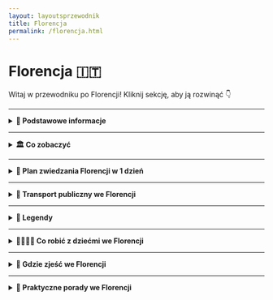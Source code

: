 ```yaml
---
layout: layoutsprzewodnik
title: Florencja
permalink: /florencja.html
---
```


# Florencja 🇮🇹

Witaj w przewodniku po Florencji! Kliknij sekcję, aby ją rozwinąć 👇

---

<details>
  <summary><strong>📌 Podstawowe informacje</strong></summary>

  <h3>🏛️ Florencja – kolebka renesansu i miasto, które uczy patrzeć w górę</h3>
  <p>
    Florencja to nie tylko muzeum pod gołym niebem – to miasto, które wygląda, jakby ktoś rozrzucił arcydzieła po całej mapie. Tutaj każdy zakątek tchnie historią, a każdy kościół kryje więcej dzieł sztuki niż niejedno muzeum w Europie. To właśnie tu narodził się renesans, tworzył Leonardo, rzeźbił Michał Anioł i rządził (czasem dosłownie) ród Medyceuszy.
  </p>

  <p>
    Spacer po Florencji to jak podróż w czasie – brukowane ulice, renesansowe pałace, kopuła katedry, która wydaje się większa niż niebo i oczywiście... słynna rzeźba Dawida. To miasto, które potrafi poruszyć każdego – nawet jeśli nie pamiętasz, kto to był Brunelleschi.
  </p>

  <h3>🛬 Jak dostać się do Florencji?</h3>
  <ul>
    <li><strong>Samolot:</strong> Lotnisko <em>Aeroporto di Firenze-Peretola (FLR)</em> znajduje się ok. 5 km od centrum. Dogodny dojazd tramwajem linii T2 (ok. 20 minut do stacji Santa Maria Novella).</li>
    <li><strong>Pociąg:</strong> Z Rzymu, Mediolanu czy Wenecji dotrzesz do Florencji superszybkim pociągiem Frecciarossa lub Italo. Stacja docelowa to <strong>Firenze S.M. Novella</strong>.</li>
    <li><strong>Samochód:</strong> Lepiej nie. Serio. Wąskie uliczki, zakazy wjazdu (ZTL) i brak miejsc parkingowych to florentyński sport ekstremalny.</li>
  </ul>

  <h3>📍 Główne atuty Florencji:</h3>
  <ul>
    <li>🌆 Kompaktowe centrum – wszystko jest w zasięgu spaceru</li>
    <li>🎨 Dzieła Botticellego, Michała Anioła, Leonarda da Vinci</li>
    <li>⛪ Katedra z kopułą Brunelleschiego – symbol miasta</li>
    <li>🍝 Kuchnia toskańska – prosta, sycąca i pyszna</li>
    <li>🛍️ Sklepy z rękodziełem, skórzanymi wyrobami i toskańskim winem</li>
  </ul>

  <h3>💡 Ciekawostka:</h3>
  <p>
    Florencja była przez pewien czas... stolicą Włoch! Dokładnie od 1865 do 1871 roku, zanim zaszczyt ten przejął Rzym.
  </p>

</details>

---

<details>
  <summary><strong>🏛️ Co zobaczyć</strong></summary>

  <details>
  <summary><strong>⛪ Katedra Santa Maria del Fiore – serce Florencji i kamień milowy architektury</strong></summary>
  <p><strong>Współrzędne:</strong> <em>43.7731° N, 11.2556° E</em></p>

  <p>
    Gdy stoisz na <strong>Piazza del Duomo</strong>, nie da się jej nie zauważyć – <strong>Katedra Santa Maria del Fiore</strong> to prawdziwe arcydzieło, symbol miasta i jedno z największych osiągnięć architektury gotyckiej i renesansowej. Jej potężna kopuła dominuje nad panoramą Florencji i wciąż zachwyca – nie tylko rozmiarem, ale i rozmachem geniuszu Brunelleschiego.
  </p>

  <p>
    Budowa katedry rozpoczęła się w 1296 roku według projektu <strong>Arnolfa di Cambio</strong>, ale to dopiero w XV wieku Filippo Brunelleschi podjął się rzeczy niebywałej: stworzenia największej kopuły w Europie bez rusztowań. Efekt? Cud inżynierii, który do dziś inspiruje architektów z całego świata.
  </p>

  <p>
    Z zewnątrz fasada katedry olśniewa biało-zielono-różowym marmurem z Carrary, Prato i Maremmy, tworząc wyjątkowy patchwork kolorów. Wejście ozdobione jest scenami religijnymi, rzeźbami świętych i przepięknymi drzwiami. Ale prawdziwa magia zaczyna się, gdy spojrzysz w górę – ogromna <strong>kopuła</strong> z czerwoną dachówką góruje nad miastem jak korona.
  </p>

  <p>
    Wewnątrz katedry panuje surowy gotycki klimat, ale wystarczy spojrzeć w górę, by znów opadła szczęka – sklepienie zdobi monumentalny fresk <strong>"Sąd Ostateczny"</strong>, stworzony przez <strong>Giorgia Vasariego</strong> i <strong>Federica Zuccariego</strong>. Około 4000 m² malarstwa, które przyprawia o zawrót głowy.
  </p>

  <p>
    Dla odważnych czeka nie lada gratka – wspinaczka na kopułę! <strong>463 stopnie</strong> prowadzą przez wąskie korytarze między dwoma kopułami, a na górze czeka nagroda: widok na całą Florencję, jakiego nie znajdziesz nigdzie indziej.
  </p>
  
  <ul>
    <li><strong>Wejście do katedry:</strong> Bezpłatne (kolejki bywają długie!)</li>
    <li><strong>Wejście na kopułę:</strong> ok. 15–20€ (wymagana wcześniejsza rezerwacja online)</li>
    <li><strong>Muzeum, dzwonnica i baptysterium:</strong> dostępne w pakietach biletów</li>
  </ul>

  <p>
    Santa Maria del Fiore to nie tylko kościół – to historia, duma, geniusz ludzki zaklęty w marmurze i cegle. Nie odwiedzić jej, będąc we Florencji, to jak nie zjeść tam lodów – po prostu nie wypada!
  </p>

  <p>🪙 Ciekawostka: Kula, która spadła z nieba-W 1601 roku z kopuły Katedry Santa Maria del Fiore spadła ogromna kula – tzw. <strong>palla</strong> – wykonana z miedzi, mierząca ponad 2 metry średnicy i ważąca ok. 1800 kg! Kula runęła z wysokości, uderzyła w bruk Piazza del Duomo i… nikogo nie zabiła – co mieszkańcy uznali za cud. Dziś na placu możesz znaleźć <strong>metalową płytkę</strong> zaznaczającą dokładne miejsce, gdzie spadła.
  </p>
  
</details>

  <details>
  <summary><strong>🌉 Ponte Vecchio – most z duszą (i biżuterią)</strong></summary>
  <p><strong>Współrzędne:</strong> <em>43.7679° N, 11.2531° E</em></p>

  <p>
    <strong>Ponte Vecchio</strong>, czyli „Stary Most”, to jedna z ikon Florencji i jeden z najbardziej rozpoznawalnych mostów na świecie. Choć nazwa może sugerować zwykłą przeprawę przez rzekę, to tak naprawdę mało który most ma tyle historii, charakteru i... złota w jednym miejscu!
  </p>

  <p>
    Zbudowany pierwotnie w czasach rzymskich, kilkukrotnie niszczony przez powodzie i odbudowywany, swój obecny kształt zawdzięcza XIV-wiecznej rekonstrukcji. I właśnie od tego czasu Ponte Vecchio nieprzerwanie łączy dwa brzegi Arno – Oltrarno z centrum Florencji – ale też przeszłość z teraźniejszością.
  </p>

  <p>
    Co wyróżnia ten most? Przede wszystkim <strong>rząd urokliwych sklepików</strong> wbudowanych w jego konstrukcję. Kiedyś zajmowali je rzeźnicy, garbarze i piekarze – ale w XVI wieku książę Ferdynand I postanowił zastąpić „śmierdzące” zawody bardziej prestiżowymi. Tak oto na moście pojawili się <strong>złotnicy i jubilerzy</strong>, którzy są tu do dziś. Spacer po moście to jak przechadzka po luksusowym pasażu handlowym... tylko z widokiem na rzekę.
  </p>

  <p>
    Nad sklepikami biegnie jeszcze jedna ciekawostka – <strong>Korytarz Vasariego</strong>, tajny pasaż stworzony przez Giorgio Vasariego w 1565 roku. Łączy Pałac Vecchio z Pałacem Pittich, umożliwiając rodzinie Medyceuszy przemieszczanie się niezauważenie nad głowami ludu. Niestety, korytarz nie jest dostępny na co dzień – ale jego istnienie dodaje miejscu aurę tajemnicy.
  </p>

  <p>
    Ponte Vecchio ma też szczęście do przetrwania – jako jedyny most nie został zniszczony przez Niemców podczas II wojny światowej (według legendy to sam Hitler nakazał go oszczędzić). Dzięki temu możemy do dziś cieszyć się jego niepowtarzalnym urokiem, zwłaszcza o wschodzie lub zachodzie słońca.
  </p>

  <p>
    Most to nie tylko zabytek, ale też doskonały punkt na romantyczne zdjęcie lub... oświadczyny. W końcu czy jest lepsze miejsce na wyznanie miłości niż most, który sam wygląda jak z bajki?
  </p>

  <ul>
    <li><strong>Wstęp:</strong> Most dostępny bezpłatnie, otwarty całą dobę.</li>
    <li><strong>Tip:</strong> Najpiękniejszy widok na Ponte Vecchio jest z sąsiedniego mostu – <strong>Ponte Santa Trinita</strong>.</li>
  </ul>

  <p>
    Jeśli chcesz poczuć klimat starej Florencji, pomieszać luksus z historią i romantyzmem – Ponte Vecchio to absolutny „must-see”. A może wrócisz z pamiątką w postaci złotego pierścionka?
  </p>
</details>


  <details>
    <summary><strong>🎨 Galeria Uffizi – arcydzieła Botticellego i spółki</strong></summary>
    <p><strong>Współrzędne:</strong> <em>43.7686° N, 11.2556° E</em></p>
    <p>
      Jedno z najważniejszych muzeów sztuki na świecie. Znajdziesz tu „Narodziny Wenus” i „Wiosnę” Botticellego, dzieła Leonarda da Vinci, Michała Anioła, Tycjana i Caravaggia. Uffizi to podróż przez wieki malarstwa, w której każda sala to osobny rozdział historii sztuki. Najlepiej zarezerwuj bilety z wyprzedzeniem – to jedno z najczęściej odwiedzanych miejsc we Florencji.
    </p>
    <ul>
      <li><strong>Bilety:</strong> ok. 12–20€, obowiązkowa rezerwacja online w sezonie</li>
    </ul>
  </details>

  <details>
  <summary><strong>🏰 Palazzo Vecchio – serce władzy i historii Florencji</strong></summary>
  <p><strong>Współrzędne:</strong> <em>43.7696° N, 11.2558° E</em></p>

  <p>
    <strong>Palazzo Vecchio</strong>, czyli „Stary Pałac”, to nie tylko jedna z najbardziej rozpoznawalnych budowli we Florencji, ale i miejsce, gdzie naprawdę czuć potęgę dawnych rządów, intryg i renesansowego geniuszu. Od XIII wieku był siedzibą władzy miejskiej – od Signorii po wielkich książąt Toskanii. I nadal pełni funkcję ratusza!
  </p>

  <p>
    Pałac wznosi się dumnie nad <strong>Piazza della Signoria</strong>, otoczony rzeźbami i fontannami. Jego masywna sylwetka z wysoką wieżą (94 metry!) przyciąga wzrok – to wieża Arnolfo, z której roztacza się fantastyczny widok na całe miasto. Kiedyś służyła też za więzienie... Florencja nie bawiła się w półśrodki.
  </p>

  <p>
    Wnętrze pałacu zachwyca rozmachem i kunsztem. Znajdziesz tu m.in. <strong>Salone dei Cinquecento</strong>, czyli Salę Pięciuset – monumentalną salę obrad z niesamowitymi freskami Vasari’ego i... ukrytym przesłaniem. Pod niektórymi obrazami ponoć znajdują się dzieła Leonarda da Vinci, których nigdy nie dokończył. Tropiciele tajemnic i fani „Kodu Leonarda da Vinci” będą zachwyceni!
  </p>

  <p>
    Zwiedzanie pałacu to podróż przez kolejne epoki – renesansowe apartamenty Medyceuszy, tajne przejścia, sufitowe malowidła i symbolika, która mogłaby zapełnić kilka tomów. Szczególnie polecane są <strong>prywatne apartamenty Eleonory z Toledo</strong> – żony Kosmy I Medyceusza – pełne elegancji i bogactwa.
  </p>

  <p>
    Po zwiedzaniu wnętrz koniecznie wejdź na wieżę Arnolfo (o ile nie masz lęku wysokości). Wąskie schodki prowadzą aż na szczyt, skąd rozciąga się widok na Katedrę Santa Maria del Fiore, Arno i dachy Florencji – widok, który zostaje w głowie na długo.
  </p>

  <ul>
    <li><strong>Bilety:</strong> ok. 12,50€ (dorośli) za pałac, dodatkowo 10€ za wejście na wieżę.</li>
    <li><strong>Tip:</strong> Warto kupić bilet łączony na wieżę i muzeum – i zarezerwować go wcześniej online.</li>
  </ul>

  <p>
    Palazzo Vecchio to nie tylko muzeum – to żywa historia miasta. Miejsce, gdzie Medyceusze planowali polityczne rozgrywki, artyści tworzyli arcydzieła, a mieszkańcy Florencji protestowali i świętowali. Jeśli chcesz zrozumieć duszę Florencji – tu ją znajdziesz.
  </p>
</details>


  <details>
    <summary><strong>🗿 Galeria Akademii – Dawid w całej okazałości</strong></summary>
    <p><strong>Współrzędne:</strong> <em>43.7760° N, 11.2586° E</em></p>
    <p>
      Choć to niewielkie muzeum, przyciąga tłumy – a wszystko za sprawą rzeźby Dawida Michała Anioła. To arcydzieło renesansu robi wrażenie nie tylko rozmiarem, ale też detalem. Oprócz niego zobaczysz też niedokończone „Więźnie” – figury, które wyglądają, jakby dopiero co wyszły z marmuru.
    </p>
    <ul>
      <li><strong>Bilety:</strong> ok. 12–16€, warto kupić online</li>
    </ul>
  </details>

<details>
  <summary><strong>⛪ Bazylika Santa Croce – panteon włoskich geniuszy</strong></summary>
  <p><strong>Współrzędne:</strong> <em>43.7688° N, 11.2625° E</em></p>

  <p>
    <strong>Santa Croce</strong> to nie tylko majestatyczna świątynia – to swoista święta galeria historii Włoch. Znajduje się nieco na uboczu od głównych turystycznych szlaków, ale to właśnie tutaj serce Florencji bije rytmem sztuki, duchowości i pamięci o największych nazwiskach włoskiej kultury.
  </p>

  <p>
    Bazylika została wybudowana przez franciszkanów pod koniec XIII wieku, na bagnistych terenach poza średniowiecznymi murami miasta. Ale niech Cię nie zmyli jej skromne pochodzenie – to największy kościół franciszkański na świecie, ozdobiony elegancką fasadą z białego i zielonego marmuru.
  </p>

  <p>
    Wnętrze kryje <strong>groby i pomniki największych Włochów</strong>: Galileusza, Michała Anioła, Machiavellego, Rossiniego i wielu innych. Dlatego często mówi się o niej jako o "Panteonie Włoch" – miejsce, gdzie spoczywa geniusz narodowy.
  </p>

  <p>
    Poza grobami sławnych, Santa Croce to również miejsce duchowe i artystyczne. Zachwycą Cię freski Giotta w Kaplicy Bardi i Peruzzi, barwne witraże i ogromna drewniana krzyżowa konstrukcja dachu. W jednej z kaplic zobaczysz też <strong>Krucyfiks Cimabuego</strong> – dzieło, które ucierpiało podczas tragicznej powodzi w 1966 roku, ale przetrwało jako symbol siły kultury.
  </p>

  <p>
    Warto również odwiedzić <strong>krużganki i klasztor</strong> przylegający do bazyliki oraz piękne muzeum, gdzie znajdziesz wiele cennych relikwii i dzieł sztuki. A na dziedzińcu? Spokój, cień i historia cichutko opowiadająca o dawnych czasach.
  </p>

  <ul>
    <li><strong>Bilety:</strong> ok. 8€ (normalny wstęp); ulgowe dostępne. Warto zarezerwować online, by uniknąć kolejek.</li>
    <li><strong>Czas zwiedzania:</strong> ok. 1–1,5 godziny, jeśli chcesz dobrze wszystko zobaczyć i poczuć klimat miejsca.</li>
  </ul>

  <p>
    Santa Croce to miejsce, które łączy sacrum z geniuszem. Idealne na refleksję, zadumę i duchowy kontakt z wielkością. Wychodząc z bazyliki, poczujesz, że Florencja to coś więcej niż piękne widoki – to miasto duszy i umysłu.
  </p>
</details>

<details>
  <summary><strong>⛪ Bazylika San Lorenzo – najstarszy kościół Florencji i skarbnica Medyceuszy</strong></summary>
  <p><strong>Współrzędne:</strong> <em>43.7753° N, 11.2530° E</em></p>

  <p>
    <strong>San Lorenzo</strong> to kościół, który może i nie błyszczy marmurową fasadą (bo… jej po prostu nie ma!), ale za to skrywa jedne z największych skarbów renesansowej Florencji. To właśnie tutaj zaczyna się opowieść o Medyceuszach – najpotężniejszej rodzinie miasta, patronach sztuki i nieformalnych władcach renesansowej Europy.
  </p>

  <p>
    Choć kościół wygląda skromnie z zewnątrz, to jest <strong>najstarszym kościołem we Florencji</strong> – datowany na IV wiek! Przebudowany w XV wieku przez Filippa Brunelleschiego, stał się wzorcem renesansowej harmonii i przestrzeni. Wnętrze zachwyca eleganckimi proporcjami, jasnością i prostotą, które stanowiły rewolucję w epoce gotyckich przepychów.
  </p>

  <p>
    W środku znajdziesz <strong>grób Donatella</strong>, którego dzieła (jak ambona) również zdobią kościół. Ale najważniejsze są tu kaplice Medyceuszy:
  </p>

  <ul>
    <li><strong>Nowa Zakrystia</strong> – arcydzieło Michała Anioła, pełne symboliki i harmonii, z rzeźbami Nocy, Dnia, Zmierzchu i Poranka, czuwających nad grobami Wawrzyńca i Juliana Medyceuszy.</li>
    <li><strong>Stara Zakrystia</strong> – autorstwa Brunelleschiego, z freskami Donatella – klasyka włoskiej architektury sakralnej.</li>
    <li><strong>Biblioteka Laurenziana</strong> – zaprojektowana przez Michała Anioła, ze słynnymi spiralnymi schodami. Raj dla miłośników książek i renesansowego designu.</li>
  </ul>

  <p>
    Zwiedzając San Lorenzo, wędrujesz przez historię religii, sztuki i polityki Florencji. Każdy element – od kaplicy po grobowiec – opowiada o ambicjach i dziedzictwie rodu Medyceuszy, których wkład w rozwój miasta trudno przecenić.
  </p>

  <ul>
    <li><strong>Bilety:</strong> ok. 9€ za bazylikę i zakrystie; biblioteka płatna osobno</li>
    <li><strong>Czas zwiedzania:</strong> 1–1,5 godziny (więcej, jeśli kochasz Michała Anioła i historię Medyceuszy)</li>
  </ul>

  <p>
    Choć San Lorenzo nie ma efektownej fasady, ma wszystko inne: ducha renesansu, wielkie nazwiska i historię miasta zamkniętą w kamieniu. To miejsce, gdzie można naprawdę poczuć, czym była Florencja – serce sztuki i władzy.
  </p>
</details>



  <details>
    <summary><strong>🌳 Ogrody Boboli – zieleń i widoki Medyceuszy</strong></summary>
    <p><strong>Współrzędne:</strong> <em>43.7636° N, 11.2486° E</em></p>
    <p>
      Po drugiej stronie Arno rozciągają się Ogrody Boboli – kiedyś prywatny ogród rodziny Medyceuszy, dziś oaza zieleni, rzeźb i widoków. Spaceruj alejkami w cieniu cyprysów, podziwiaj fontanny i ukryte rzeźby. To idealne miejsce na odpoczynek od miejskiego zgiełku i chwile zadumy nad Florencją z góry.
    </p>
    <ul>
      <li><strong>Bilety:</strong> ok. 10–13€, można połączyć z wejściem do Pałacu Pitti</li>
    </ul>
  </details>

<details>
  <summary><strong>🕵️ Sekretne miejsca we Florencji</strong></summary>

  <h3>🧵 Corridoio Vasariano – tajemniczy korytarz nad miastem</h3>
  <p><em>Współrzędne: 43.7687° N, 11.2549° E</em></p>
  <p>
    Korytarz Vasariego to ukryte przejście, które łączy Palazzo Vecchio z Palazzo Pitti. Został zbudowany w 1565 roku dla rodziny Medyceuszy, by mogli przemieszczać się między pałacami bez wchodzenia na ulice. Biegnie m.in. nad Ponte Vecchio, przez sklepiki jubilerów! Zwykle niedostępny, czasem otwierany podczas specjalnych wydarzeń – jeśli masz okazję, skorzystaj!
  </p>

    <h3>🦶 Odcisk stopy na Piazza della Signoria</h3>
    <p><em>Współrzędne: 43.7696° N, 11.2558° E</em></p>
    <p>
      Na placu przed Palazzo Vecchio znajdziesz <strong>ślady stopy</strong> wyryte w kamieniu. Jedna wersja mówi, że zostawił je strażnik znudzony czekaniem. Druga – że to ślad po diable próbującym złapać grzesznika. Znajdź go i dotknij – ponoć przynosi szczęście.
    </p>
  
  <h3>🧑‍🎨 Autoportret na fasadzie katedry</h3>
    <p>
      Po lewej stronie wejścia do Katedry Santa Maria del Fiore znajdziesz <strong>miniaturową rzeźbę głowy</strong> z uśmiechem. To prawdopodobnie autoportret jednego z kamieniarzy, który chciał po cichu zostawić po sobie ślad. Niewielki gest – wieczna obecność.
    </p>
    
  <h3>🖼️ Tabernacoli – uliczne kapliczki z duszą</h3>
  <p><em>Rozsiane po całym mieście</em></p>
  <p>
    Spacerując po Florencji, zwróć uwagę na małe kapliczki – często wbudowane w rogi kamienic. W środku znajdziesz obrazy, płaskorzeźby lub figurki świętych. To duchowa mapa miasta – każda z nich to ślad dawnej Florencji i opowieść o wierze, ochronie przed zarazą lub wdzięczności za cud.
  </p>

  <h3>🔮 La Pietra dello Scandalo – kamień wstydu</h3>
  <p><em>Współrzędne: 43.7688° N, 11.2566° E (Piazza della Signoria)</em></p>
  <p>
    Na Piazza della Signoria, przy wejściu do Palazzo Vecchio, leży niewielki kamień – niemal niewidoczny. To tu skazańcy musieli uklęknąć i wysłuchać swojego wyroku. Dziś wielu przechodzi obok, nie wiedząc, że stąpa po miejscu grozy i pokuty. Lokalsi mówią, że przynosi pecha, jeśli się na nim stanie.
  </p>

  <h3>🌉 Most ukryty pod mostem – Ponte alle Grazie</h3>
  <p><em>Współrzędne: 43.7666° N, 11.2627° E</em></p>
  <p>
    Choć dziś to nowoczesna konstrukcja, Ponte alle Grazie kryje pod sobą relikty dawnych mostów. Archeolodzy odkryli tu pozostałości XIII-wiecznych struktur, które zostały zniszczone podczas wojny. Czasem, przy niskim stanie wody, możesz zobaczyć fundamenty starego mostu – jakby miasto mówiło: „jestem starsze, niż myślisz”.
  </p>

  <h3>🦴 Krypta pod kościołem Santa Reparata</h3>
  <p><em>Współrzędne: 43.7731° N, 11.2560° E (pod Katedrą Duomo)</em></p>
  <p>
    Mało kto wie, że pod słynną katedrą kryje się jeszcze starszy kościół – Santa Reparata. Wchodząc do krypty (w ramach biletu do Duomo), zobaczysz starożytne fundamenty, sarkofagi i fragmenty mozaik. To jak cofnięcie się w czasie o 1500 lat – dosłownie pod nogami tysięcy turystów.
  </p>

</details>

</details>

---

<details>
  <summary><strong>📅 Plan zwiedzania Florencji w 1 dzień</strong></summary>

  <h3>⛪ Start: Katedra Santa Maria del Fiore (Duomo)</h3>
  <p>
    Dzień zacznij od ikony Florencji – monumentalnej katedry Duomo z charakterystyczną kopułą Brunelleschiego. Warto wejść do środka, by zobaczyć malowidła kopuły, a jeśli masz kondycję – wspinaczka na sam szczyt nagrodzi Cię widokiem zapierającym dech w piersiach.
  </p>
  <p><strong>Współrzędne:</strong> 43.7731° N, 11.2560° E</p>

  <h3>🔔 Dzwonnica Giotta i Baptysterium</h3>
  <p>
    Obok katedry znajdują się dwa równie imponujące zabytki: <strong>Dzwonnica Giotta</strong> (414 stopni, ale warto!) oraz <strong>Baptysterium św. Jana</strong> z legendarnymi Drzwiami Raju autorstwa Ghibertiego. Detale złotych płaskorzeźb dosłownie wciągają w biblijną opowieść.
  </p>
  <p><strong>Współrzędne:</strong> 43.7732° N, 11.2559° E</p>

  <h3>🛍️ Via dei Calzaiuoli – florentyńska arteria życia</h3>
  <p>
    Przejdź deptakiem Via dei Calzaiuoli – po drodze czekają eleganckie sklepy, kawiarnie i historyczne budynki. Po prawej stronie zobaczysz <strong>Orsanmichele</strong> – dawny kościół i spichlerz z niszami pełnymi rzeźb znanych mistrzów.
  </p>

  <h3>⛲ Piazza della Signoria i Palazzo Vecchio</h3>
  <p>
    Przed Tobą serce polityczne dawnej Florencji – plac z fontanną Neptuna, kopiami rzeźb Michała Anioła i Donatella oraz majestatycznym ratuszem <strong>Palazzo Vecchio</strong>. Można go zwiedzać, wejść na wieżę, a nawet odkryć tajne przejścia!
  </p>
  <p><strong>Współrzędne:</strong> 43.7696° N, 11.2558° E</p>

  <h3>🍝 Lunch: Mercato Centrale lub Trattoria w okolicach San Lorenzo</h3>
  <p>
    Idealna pora na lunch! <strong>Mercato Centrale</strong> to uczta z widelcem w ręku – od świeżych past, przez lampredotto (kanapkę z flakami), po domowe tiramisu. Alternatywa: lokalna trattoria z tagliatelle al ragù lub pizzą prosto z pieca.
  </p>

  <h3>🧱 Bazylika San Lorenzo i grobowce Medyceuszy</h3>
  <p>
    Po obiedzie odwiedź bazylikę związaną z rodziną Medyceuszy. Znajdziesz tu grobowce zaprojektowane przez Michała Anioła i imponujące wnętrza. Można też zajrzeć do biblioteki Laurenziana – dzieła architektonicznej wyobraźni renesansu.
  </p>
  <p><strong>Współrzędne:</strong> 43.7751° N, 11.2539° E</p>

  <h3>🌉 Ponte Vecchio – most pełen złota</h3>
  <p>
    Czas na romantykę! <strong>Ponte Vecchio</strong> to najstarszy most w mieście, pełen sklepików jubilerskich. Poza błyskotkami, znajdziesz tu panoramę rzeki Arno, idealną do zdjęć i krótkiego odpoczynku na murku z lodem w ręku.
  </p>
  <p><strong>Współrzędne:</strong> 43.7679° N, 11.2531° E</p>

  <h3>🌳 Ogród Różany lub Plac Michała Anioła</h3>
  <p>
    Z mostu przejdź na drugą stronę Arno i wejdź (lub podjedź autobusem) na <strong>Piazzale Michelangelo</strong>. Po drodze odwiedź <strong>Giardino delle Rose</strong> – ukryty ogród pełen zapachu róż i rzeźb, idealny na krótki chillout. A z tarasu na Piazzale zobaczysz całą Florencję jak na dłoni.
  </p>
  <p><strong>Współrzędne (Piazzale Michelangelo):</strong> 43.7629° N, 11.2650° E</p>

  <h3>🍷 Wieczór: Aperitivo na Via de’ Benci</h3>
  <p>
    Zakończ dzień na Via de’ Benci lub w okolicach Piazza Santa Croce – bary z lampką wina i deską serów oraz widokiem na pięknie podświetloną bazylikę. Po takim dniu – tylko uśmiech i toast za Florencję!
  </p>

</details>

---

<details>
  <summary><strong>🚌 Transport publiczny we Florencji</strong></summary>

  <p>
    Florencja to miasto kompaktowe – większość atrakcji ogarniesz na piechotę. Ale kiedy nogi powiedzą „basta”, z pomocą przychodzi transport publiczny. Obsługuje go firma <strong>ATAF</strong>, a także linie tramwajowe, w tym bezpośrednia na lotnisko.
  </p>

  <h3>🚋 Tramwaj</h3>
  <ul>
    <li><strong>Linia T1:</strong> Careggi ↔ Villa Costanza – przez centrum</li>
    <li><strong>Linia T2:</strong> Lotnisko ↔ Piazza dell’Unità – szybki dojazd do centrum</li>
    <li><strong>Częstotliwość:</strong> co 4–10 minut, od rana do północy (w weekendy dłużej)</li>
  </ul>

  <h3>🚌 Autobusy</h3>
  <ul>
    <li>Operatorem jest ATAF – autobusy docierają niemal wszędzie</li>
    <li>W centrum kursują małe busy, np. <strong>C1 i C2</strong></li>
    <li><strong>Linia 7:</strong> łączy centrum z Fiesole – idealnie na wycieczkę z widokiem</li>
  </ul>

  <h3>🎫 Bilety</h3>
  <ul>
    <li><strong>1,50€</strong> – ważny 90 minut (na autobus i tramwaj)</li>
    <li>Dostępne też bilety 24h, 3-dniowe i tygodniowe</li>
    <li><strong>Gdzie kupić?</strong> kioski, automaty, aplikacja Tabnet lub SMS (włoską kartą SIM)</li>
  </ul>

  <h3>🛬 Jak dojechać z lotniska Firenze-Peretola do centrum?</h3>

  <h4>🚈 Tramwaj T2 (najlepsza opcja)</h4>
  <ul>
    <li><strong>Start:</strong> Przystanek Peretola Aeroporto (tuż przy terminalu)</li>
    <li><strong>Koniec:</strong> Piazza dell’Unità – 5 minut spacerem od katedry</li>
    <li><strong>Czas:</strong> ok. 20–25 minut</li>
    <li><strong>Cena:</strong> 1,50€ (standardowy bilet ATAF)</li>
  </ul>

  <h4>🚕 Taksówka</h4>
  <ul>
    <li>Postój znajduje się tuż przed wyjściem z lotniska</li>
    <li><strong>Oficjalna ryczałtowa cena:</strong> ok. 22–25€ do centrum (dodatki za bagaż/noc)</li>
    <li>Szybko i wygodnie – ale drożej niż tramwaj</li>
  </ul>

  <h4>🚘 Uber/Bolt</h4>
  <ul>
    <li>Dostępny w Florencji, ale często droższy niż taksówka (szczególnie w godzinach szczytu)</li>
    <li>Może wymagać podejścia poza terminal (dla odbioru)</li>
  </ul>

  <h4>🚌 Shuttle bus</h4>
  <ul>
    <li>Niektóre hotele oferują własny transfer – warto zapytać</li>
    <li>Istnieją też prywatne firmy (np. Terravision), ale tramwaj i tak jest wygodniejszy</li>
  </ul>

  <h3>💡 Pro tip:</h3>
  <p>
    Tramwaj T2 to złoto – tanio, wygodnie, bez korków. Ale jeśli przyjeżdżasz w nocy lub z dużym bagażem – taxi może być Twoim wybawieniem.
  </p>

</details>

---

<details>
  <summary><strong>📖 Legendy</strong></summary>

  <h3>🧟‍♂️ „Kamienna głowa sprawiedliwości” – Piazza della Signoria</h3>
  <p><em>Współrzędne: 43.7689° N, 11.2567° E</em></p>
  <p>
    Spójrz uważnie na ścianę Palazzo Vecchio, a zobaczysz... głowę. Wmurowaną na wysokości wzroku. Legenda mówi, że artysta (niektórzy twierdzą, że sam Michał Anioł) wyrzeźbił ją jednym ruchem dłuta, znudzony rozmową z przechodniem. Inna wersja – to portret skazańca, który tam czekał na egzekucję. Nie patrz zbyt długo – ponoć przyciąga nieszczęścia.
  </p>

  <h3>🌙 Duch zakonnicy z Mostu Złotników</h3>
  <p><em>Współrzędne: 43.7679° N, 11.2531° E (Ponte Vecchio)</em></p>
  <p>
    Most Złotników pełen jest życia, ale nocą... podobno nie jesteś tam sam. W renesansie zakonnica z pobliskiego klasztoru została skazana za miłość do żołnierza. Dziś jej cień wędruje nocami w stronę rzeki. Jeśli poczujesz nagły chłód – to może właśnie ona. Lokalsi twierdzą, że lepiej nie zostawać tam po zmroku.
  </p>

  <h3>🔮 Zegar w Palazzo Vecchio, który nie działa... ale ostrzega</h3>
  <p><em>Współrzędne: 43.7693° N, 11.2560° E</em></p>
  <p>
    Na wieży Palazzo Vecchio znajduje się zegar – niby zwykły, ale... chodzi tylko wtedy, gdy miastu grozi niebezpieczeństwo. Kiedyś ponoć ruszył sam z siebie na dzień przed powodzią w 1966 roku. Od tamtej pory mieszkańcy zerkają na niego z niepokojem – bo kiedy tyka, coś może się wydarzyć.
  </p>

  <h3>⛓️ Uwięziony dzwon – Santa Maria del Fiore</h3>
  <p><em>Współrzędne: 43.7731° N, 11.2560° E</em></p>
  <p>
    W słynnej katedrze znajduje się dzwon, który podobno nigdy nie bije przypadkiem. Legenda mówi, że kiedyś bił sam z siebie, ostrzegając miasto przed najazdem. Później kapłani go "spętali" – i dziś rozlega się tylko w ważnych chwilach. Niektórzy wierzą, że usłyszenie go oznacza ważną zmianę w życiu.
  </p>

  <h3>🐍 Bazyliszek z Via Tosinghi</h3>
  <p><em>Współrzędne: 43.7734° N, 11.2551° E</em></p>
  <p>
    W średniowieczu mówiono, że pod domem przy Via Tosinghi grasował bazyliszek – stworzenie o spojrzeniu śmiertelnym jak rachunek za nocleg w centrum Florencji. Dopiero modlitwy zakonników i relikwie św. Zenobiusza wygnały potwora. Dziś kamienica stoi spokojnie, ale niektórzy mówią, że nocą słychać syk zza ściany...
  </p>

</details>

---


<details>
  <summary><strong>👨‍👩‍👧‍👦 Co robić z dziećmi we Florencji</strong></summary>

  <h3>🧪 Museo Galileo – nauka w stylu retro</h3>
  <p><em>Współrzędne: 43.7675° N, 11.2563° E</em></p>
  <p>
    To muzeum nauki to raj dla młodych odkrywców. Modele wynalazków, interaktywne ekspozycje, astrolabia, lunety i... palec Galileusza (tak, naprawdę!). Dzieci mogą dotykać, przekręcać, eksperymentować – czyli wszystko to, co uwielbiają. Nauka w wersji „wow!”.
  </p>

  <h3>🦁 Ogród Boboli – bieganie po królewsku</h3>
  <p><em>Współrzędne: 43.7626° N, 11.2509° E</em></p>
  <p>
    Gigantyczny park pełen alejek, fontann, grot i ukrytych zakątków – idealny na rodzinny spacer. Dzieci mogą się tam wybiegać do woli, a rodzice nacieszyć się widokami na miasto. A może piknik w cieniu cyprysów? Czemu nie!
  </p>

  <h3>🖼️ Palazzo Vecchio – pałac z zagadkami</h3>
  <p><em>Współrzędne: 43.7693° N, 11.2560° E</em></p>
  <p>
    Historyczny pałac z opcją „dziecięcej misji”! W specjalnych trasach dla rodzin dzieci mogą wcielić się w małych odkrywców i szukać symboli ukrytych w salach, sufitach i obrazach. Czasem dostępne są też warsztaty plastyczne – sztuka przez zabawę.
  </p>

  <h3>🚂 Mini-pociąg turystyczny po Florencji</h3>
  <p><em>Start: Piazza della Repubblica</em></p>
  <p>
    Jeśli dzieciom brakuje sił, a Ty chcesz jeszcze coś zobaczyć – wskoczcie do mini-pociągu, który objeżdża najważniejsze atrakcje Florencji z audioprzewodnikiem. Świetna opcja na krótki relaks, a dzieciaki będą miały frajdę z jazdy!
  </p>

  <h3>🍦 Polowanie na najlepsze lody</h3>
  <p>
    Florencja to także stolica gelato! Zróbcie rodzinne wyzwanie – kto znajdzie najlepszą lodziarnię w mieście? Polecamy: <strong>Gelateria dei Neri</strong>, <strong>Vivoli</strong> lub <strong>La Carraia</strong>. Uwaga: mogą się powtarzać prośby o „jeszcze jedną kulkę”!
  </p>

  <h3>🎨 Laboratoria i warsztaty w muzeach</h3>
  <p>
    W niektórych florentyńskich muzeach (jak Palazzo Strozzi czy Museo degli Innocenti) odbywają się specjalne zajęcia dla dzieci: malowanie, rzeźbienie, tworzenie masek. Warto sprawdzić kalendarz wydarzeń przed wyjazdem – dzieciaki będą zachwycone!
  </p>

</details>

---

<details>
  <summary><strong>🍝 Gdzie zjeść we Florencji</strong></summary>

  <h3>🥩 Trattoria ZaZa – klasyka w sercu miasta</h3>
  <p><em>Adres: Piazza del Mercato Centrale 26</em></p>
  <p>
    Kultowa trattoria z ogromnym wyborem dań toskańskich – od <strong>bistecca alla fiorentina</strong> po pappardelle z dziczyzną. Klimatyczne wnętrza i rozsądne ceny jak na tak popularne miejsce. Rezerwacja wskazana!
  </p>

  <h3>🍷 Trattoria Sostanza – prawdziwy domowy smak</h3>
  <p><em>Adres: Via della Porcellana 25</em></p>
  <p>
    Mała, autentyczna knajpka bez wielkiego szyldu. Znana z kultowego kurczaka w maśle i rustykalnego klimatu. Tu wszystko jest jak kiedyś – menu proste, ale smaki zapadają w pamięć.
  </p>

  <h3>🍕 Gusta Pizza – street food na wypasie</h3>
  <p><em>Adres: Via Maggio 46</em></p>
  <p>
    Jedna z najlepszych pizz na wynos we Florencji. Cienkie, chrupiące, serwowane w kartonie – idealne, by zjeść je siedząc na schodach kościoła Santo Spirito z widokiem na lokalne życie.
  </p>

  <h3>💰 Trattoria Da Rocco – tanio, lokalnie, smacznie</h3>
  <p><em>Adres: Mercato di Sant’Ambrogio</em></p>
  <p>
    Ulubiona przez studentów i lokalsów. Codziennie inne menu, przystępne ceny i porządne porcje. Świetna okazja, żeby zjeść jak Florentyńczyk, a nie turysta.
  </p>

  <h3>🍔 I’ Girone De’ Ghiotti – panini z duszą</h3>
  <p><em>Adres: Via dei Cimatori 23r</em></p>
  <p>
    Jeśli masz ochotę na szybki lunch, koniecznie zajrzyj tutaj. Ogromny wybór świeżych panini z lokalnymi składnikami (szynka, pecorino, grillowane warzywa). Szybko, tanio i bardzo pysznie!
  </p>

  <h3>🧀 Mercato Centrale – kulinarne centrum miasta</h3>
  <p><em>Adres: Piazza del Mercato Centrale</em></p>
  <p>
    Górna część hali targowej zamieniła się w stylową strefę gastro z lokalnymi stoiskami: makarony, sery, owoce morza, lody i wino. Idealne miejsce, by spróbować wszystkiego po trochu.
  </p>

  <h3>🍦 Najlepsze gelato we Florencji</h3>
  <ul>
    <li><strong>Gelateria dei Neri</strong> – Via dei Neri 20</li>
    <li><strong>La Carraia</strong> – Piazza Nazario Sauro 25</li>
    <li><strong>Vivoli</strong> – Via dell’Isola delle Stinche 7r</li>
  </ul>
  <p>Spróbuj smaków jak pistacja z Bronte, ricotta z figami czy sorbet z wina Chianti – lody z klasą i charakterem!</p>

</details>

---

<details>
  <summary><strong>🧳 Praktyczne porady we Florencji</strong></summary>

  <h3>💶 Coperto – czyli opłata za… siedzenie z widokiem</h3>
  <p>
    W większości restauracji doliczą <em>coperto</em> – 1,50–3€ za sam fakt, że usiadłeś i dostałeś chleb. Nie próbuj się kłócić – to nie błąd, to tradycja. Florencja ma klasę – i drobną opłatę za jej poczucie.
  </p>

  <h3>💰 Napiwki – nie są obowiązkowe, ale... bądź cool</h3>
  <p>
    Włosi nie mają kultury napiwków jak Amerykanie, ale zaokrąglenie rachunku to dobry ton. W kawiarni zostaw 0,50€, w restauracji 1–2€, a przy świetnej obsłudze – do 10%. Kelner uśmiechnie się szerzej.
  </p>

  <h3>🛍️ Co warto kupić?</h3>
  <ul>
    <li><strong>Wyroby skórzane</strong> – torby, paski, buty – Florencja to raj dla fanów jakości i zapachu skóry.</li>
    <li><strong>Pamiątki z Davidem</strong> – breloki, magnesy, figurki… tak, będzie dużo nagich pomników.</li>
    <li><strong>Tradycyjne mydełka i perfumy</strong> – np. z <em>Officina Profumo-Farmaceutica di Santa Maria Novella</em>.</li>
  </ul>

  <h3>🚫 Czego unikać?</h3>
  <ul>
    <li>Kupowania torebek „Gucci” od gościa z ręcznikiem na trawniku.</li>
    <li>Wchodzenia do restauracji przy samym Duomo – widok piękny, rachunek mniej.</li>
    <li>Picia kawy przy stoliku w barze – stań przy ladzie, zapłacisz mniej i poczujesz się lokalnie.</li>
  </ul>
 
  <h3>🗣️ Podstawowe zwroty po włosku</h3>
  <ul>
    <li><strong>Ciao / Buongiorno</strong> – cześć / dzień dobry</li>
    <li><strong>Dove si trova...?</strong> – gdzie jest…?</li>
    <li><strong>Un gelato, per favore</strong> – poproszę loda</li>
    <li><strong>Il conto, per favore</strong> – poproszę rachunek</li>
    <li><strong>Grazie mille!</strong> – bardzo dziękuję!</li>
  </ul>

  <h3>💳 Gotówka czy karta?</h3>
  <p>
    Płatności kartą są powszechne, ale miej przy sobie trochę gotówki – zwłaszcza na targach (np. San Lorenzo) albo w malutkich lodziarniach. Bankomaty (bancomat) są wszędzie – ale nie wszystkie bez prowizji.
  </p>

  <h3>🕶️ Styl we Florencji</h3>
  <p>
    Mimo upału nie chodź po mieście jakbyś wrócił z plaży. To stolica renesansu, a nie beach party. Szorty OK, ale zostaw klapki w hotelu. Nawet na lody wypada być choć trochę <em>elegante</em>.
  </p>

</details>

